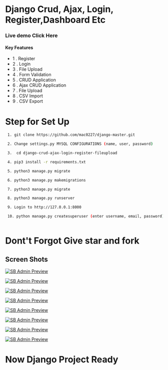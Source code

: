 # Django Crud, Ajax, Login, Register,Dashboard Etc

### Live demo Click Here

#### Key Features

- 1 . Register
- 2 . Login
- 3 . File Upload
- 4 . Form Validation
- 5 . CRUD Application
- 6 . Ajax CRUD Application
- 7 . File Upload
- 8 . CSV Import
- 9 . CSV Export

# Step for Set Up

```sh
 1. git clone https://github.com/mac0227/django-master.git

 2. Change settings.py MYSQL CONFIGURATIONS (name, user, password)

 3.  cd django-crud-ajax-login-register-fileupload

 4. pip3 install -r requirements.txt

 5. python3 manage.py migrate

 6. python3 manage.py makemigrations

 7. python3 manage.py migrate

 8. python3 manage.py runserver

 9. Login to http://127.0.0.1:8000

 10. python manage.py createsuperuser (enter username, email, password)



```

# Dont't Forgot Give star and fork

## Screen Shots

[![SB Admin Preview](https://github.com/gowthamand/django-crud-ajax-login-register-fileupload/blob/master/screen_shots/1.png)](https://github.com/gowthamand/django-crud-ajax-login-register-fileupload/)

[![SB Admin Preview](https://https://github.com/mac0227/django-master/blob/master/screen_shots/2.png)](https://https://github.com/mac0227/django-master/)

[![SB Admin Preview](https://https://github.com/mac0227/django-master/blob/master/screen_shots/3.png)](https://https://github.com/mac0227/django-master/)

[![SB Admin Preview](https://https://github.com/mac0227/django-master/blob/master/screen_shots/4.png)](https://https://github.com/mac0227/django-master/)

[![SB Admin Preview](https://https://github.com/mac0227/django-master/blob/master/screen_shots/5.png)](https://https://github.com/mac0227/django-master/)

[![SB Admin Preview](https://https://github.com/mac0227/django-master/blob/master/screen_shots/6.png)](https://https://github.com/mac0227/django-master/)

[![SB Admin Preview](https://https://github.com/mac0227/django-master/blob/master/screen_shots/7.png)](https://https://github.com/mac0227/django-master/)

[![SB Admin Preview](https://https://github.com/mac0227/django-master/blob/master/screen_shots/8.png)](https://https://github.com/mac0227/django-master/)

# Now Django Project Ready
